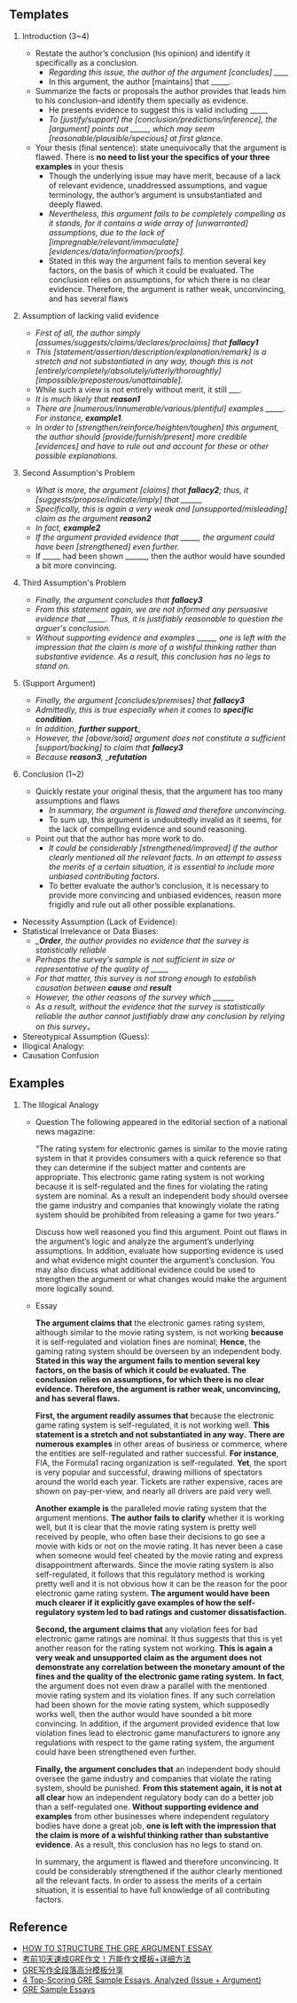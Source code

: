 ## Templates
1. Introduction (3~4)
	- Restate the author’s conclusion (his opinion) and identify it specifically as a conclusion.
		- *Regarding this issue, the author of the argument [concludes] ____*
		- In this argument, the author [maintains] that _____.
	- Summarize the facts or proposals the author provides that leads him to his conclusion–and identify them specially as evidence.
		- He presents evidence to suggest this is valid including _____
		- *To [justify/support] the [conclusion/predictions/inference], the [argument] points out _____, which may seem [reasonable/plausible/specious] at first glance.*
	- Your thesis (final sentence): state unequivocally that the argument is flawed. There is **no need to list your the specifics of your three examples** in your thesis
		- Though the underlying issue may have merit, because of a lack of relevant evidence, unaddressed assumptions, and vague terminology, the author’s argument is unsubstantiated and deeply flawed.
		- *Nevertheless, this argument fails to be completely compelling as it stands, for it contains a wide array of [unwarranted] assumptions, due to the lack of [impregnable/relevant/immaculate] [evidences/data/information/proofs].*
		- Stated in this way the argument fails to mention several key factors, on the basis of which it could be evaluated. The conclusion relies on assumptions, for which there is no clear evidence. Therefore, the argument is rather weak, unconvincing, and has several flaws
	
2. Assumption of lacking valid evidence
	- *First of all, the author simply [assumes/suggests/claims/declares/proclaims] that ___fallacy1___*
	- *This [statement/assertion/description/explanation/remark] is a stretch and not substantiated in any way, though this is not [entirely/completely/absolutely/utterly/thoroughtly] [impossible/preposterous/unattainable].*
	- While such a view is not entirely without merit, it still ___.
	- *It is much likely that ___reason1___*
	- *There are [numerous/innumerable/various/plentiful] examples _____. For instance, ___example1___.*
	- *In order to [strengthen/reinforce/heighten/toughen] this argument, the author should [provide/furnish/present] more credible [evidences] and have to rule out and account for these or other possible explanations.*

3. Second Assumption's Problem
	- *What is more, the argument [claims] that ___fallacy2___; thus, it [suggests/propose/indicate/imply] that ______*
	- *Specifically, this is again a very weak and [unsupported/misleading] claim as the argument ___reason2___*
	- *In fact, ___example2___*
	- *If the argument provided evidence that _____, the argument could have been [strengthened] even further.*
	- If _____ had been shown ______, then the author would have sounded a bit more convincing.

4. Third Assumption's Problem 
	- *Finally, the argument concludes that ___fallacy3___*
	- *From this statement again, we are not informed any persuasive evidence that _____. Thus, it is justifiably reasonable to question the arguer's conclusion.*
	- *Without supporting evidence and examples _____, one is left with the impression that the claim is more of a wishful thinking rather than substantive evidence. As a result, this conclusion has no legs to stand on.*

4. (Support Argument)
	- *Finally, the argument [concludes/premises] that ___fallacy3___*
	- *Admittedly, this is true especially when it comes to ____specific condition____.*
	- *In addition, _____further support______*
	- *However, the [above/said] argument does not constitute a sufficient [support/backing] to claim that ___fallacy3___*
	- *Because ___reason3___, ____refutation___*

5. Conclusion (1~2)
	- Quickly restate your original thesis, that the argument has too many assumptions and flaws
		- *In summary, the argument is flawed and therefore unconvincing.*
		- To sum up, this argument is undoubtedly invalid as it seems, for the lack of compelling evidence and sound reasoning.
	- Point out that the author has more work to do.
		- *It could be considerably [strengthened/improved] if the author clearly mentioned all the relevant facts. In an attempt to assess the merits of a certain situation, it is essential to include more unbiased contributing factors.*
		- To better evaluate the author’s conclusion, it is necessary to provide more convincing and unbiased evidences, reason more frigidly and rule out all other possible explanations.

- Necessity Assumption (Lack of Evidence):
- Statistical Irrelevance or Data Biases:
	- *____Order___, the author provides no evidence that the survey is statistically reliable*
	- *Perhaps the survey’s sample is not sufficient in size or representative of the quality of _____*
	- *For that matter, this survey is not strong enough to establish causation between ___cause___ and ___result___*
	- *However, the other reasons of the survey which  ______*
	- *As a result, without the evidence that the survey is statistically reliable the author cannot justifiably draw any conclusion by relying on this survey。*
- Stereotypical Assumption (Guess):
- Illogical Analogy: 
- Causation Confusion

## Examples

1. The Illogical Analogy
	- Question
		The following appeared in the editorial section of a national news magazine:

		“The rating system for electronic games is similar to the movie rating system in that it provides consumers with a quick reference so that they can determine if the subject matter and contents are appropriate. This electronic game rating system is not working because it is self-regulated and the fines for violating the rating system are nominal. As a result an independent body should oversee the game industry and companies that knowingly violate the rating system should be prohibited from releasing a game for two years.”

		Discuss how well reasoned you find this argument. Point out flaws in the argument’s logic and analyze the argument’s underlying assumptions. In addition, evaluate how supporting evidence is used and what evidence might counter the argument’s conclusion. You may also discuss what additional evidence could be used to strengthen the argument or what changes would make the argument more logically sound.

	- Essay

		__The argument claims that__ the electronic games rating system, although similar to the movie rating system, is not working __because__ it is self-regulated and violation fines are nominal; __Hence__, the gaming rating system should be overseen by an independent body. __Stated in this way the argument fails to mention several key factors, on the basis of which it could be evaluated. The conclusion relies on assumptions, for which there is no clear evidence. Therefore, the argument is rather weak, unconvincing, and has several flaws.__

		__First, the argument readily assumes that__ because the electronic game rating system is self-regulated, it is not working well. __This statement is a stretch and not substantiated in any way.__ __There are numerous examples__ in other areas of business or commerce, where the entities are self-regulated and rather successful. __For instance__, FIA, the Formula1 racing organization is self-regulated. __Yet__, the sport is very popular and successful, drawing millions of spectators around the world each year. Tickets are rather expensive, races are shown on pay-per-view, and nearly all drivers are paid very well.

		__Another example is__ the paralleled movie rating system that the argument mentions. __The author fails to clarify__ whether it is working well, but it is clear that the movie rating system is pretty well received by people, who often base their decisions to go see a movie with kids or not on the movie rating. It has never been a case when someone would feel cheated by the movie rating and express disappointment afterwards. Since the movie rating system is also self-regulated, it follows that this regulatory method is working pretty well and it is not obvious how it can be the reason for the poor electronic game rating system. **The argument would have been much clearer if it explicitly gave examples of how the self-regulatory system led to bad ratings and customer dissatisfaction.**

		__Second, the argument claims that__ any violation fees for bad electronic game ratings are nominal. It thus suggests that this is yet another reason for the rating system not working. __This is again a very weak and unsupported claim as the argument does not demonstrate any correlation between the monetary amount of the fines and the quality of the electronic game rating system.__ __In fact__, the argument does not even draw a parallel with the mentioned movie rating system and its violation fines. If any such correlation had been shown for the movie rating system, which supposedly works well, then the author would have sounded a bit more convincing. In addition, if the argument provided evidence that low violation fines lead to electronic game manufacturers to ignore any regulations with respect to the game rating system, the argument could have been strengthened even further.

		__Finally, the argument concludes that__ an independent body should oversee the game industry and companies that violate the rating system, should be punished. __From this statement again, it is not at all clear__ how an independent regulatory body can do a better job than a self-regulated one. __Without supporting evidence and examples__ from other businesses where independent regulatory bodies have done a great job, __one is left with the impression that the claim is more of a wishful thinking rather than substantive evidence__. As a result, this conclusion has no legs to stand on.

		In summary, the argument is flawed and therefore unconvincing. It could be considerably strengthened if the author clearly mentioned all the relevant facts. In order to assess the merits of a certain situation, it is essential to have full knowledge of all contributing factors.

## Reference
- [HOW TO STRUCTURE THE GRE ARGUMENT ESSAY](https://www.kaptest.com/study/gre/how-to-structure-the-gre-argument-essay/)
- [考前10天速成GRE作文！万能作文模板+详细方法](https://zhuanlan.zhihu.com/p/44469363)
- [GRE写作全段落高分模板分享](https://gre.zhan.com/zuowen58127.html)
- [4 Top-Scoring GRE Sample Essays, Analyzed (Issue + Argument)](https://www.prepscholar.com/gre/blog/gre-essay-sample-issue-argument/#greissueessaysample1)
- [GRE Sample Essays](http://www.greguide.com/gre-sample-essays.html)

